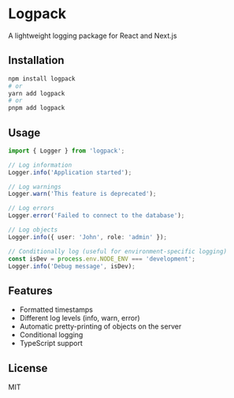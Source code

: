 # Logpack

A lightweight logging package for React and Next.js

## Installation

```bash
npm install logpack
# or
yarn add logpack
# or
pnpm add logpack
```

## Usage

```typescript
import { Logger } from 'logpack';

// Log information
Logger.info('Application started');

// Log warnings
Logger.warn('This feature is deprecated');

// Log errors
Logger.error('Failed to connect to the database');

// Log objects
Logger.info({ user: 'John', role: 'admin' });

// Conditionally log (useful for environment-specific logging)
const isDev = process.env.NODE_ENV === 'development';
Logger.info('Debug message', isDev);
```

## Features

- Formatted timestamps
- Different log levels (info, warn, error)
- Automatic pretty-printing of objects on the server
- Conditional logging
- TypeScript support

## License

MIT